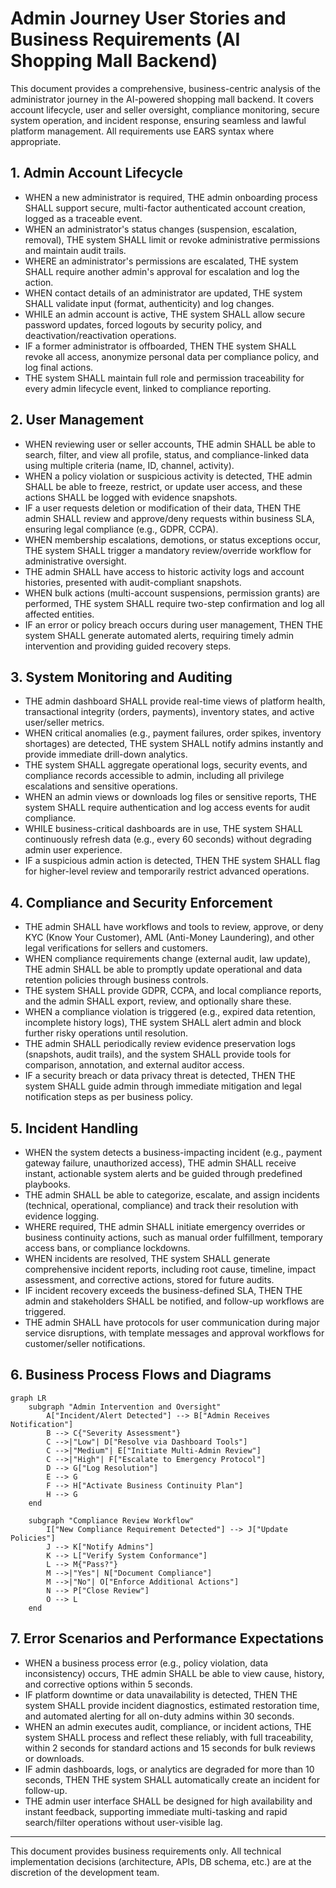# Admin Journey User Stories and Business Requirements (AI Shopping Mall Backend)

This document provides a comprehensive, business-centric analysis of the administrator journey in the AI-powered shopping mall backend. It covers account lifecycle, user and seller oversight, compliance monitoring, secure system operation, and incident response, ensuring seamless and lawful platform management. All requirements use EARS syntax where appropriate.


## 1. Admin Account Lifecycle

- WHEN a new administrator is required, THE admin onboarding process SHALL support secure, multi-factor authenticated account creation, logged as a traceable event.
- WHEN an administrator's status changes (suspension, escalation, removal), THE system SHALL limit or revoke administrative permissions and maintain audit trails.
- WHERE an administrator's permissions are escalated, THE system SHALL require another admin's approval for escalation and log the action.
- WHEN contact details of an administrator are updated, THE system SHALL validate input (format, authenticity) and log changes.
- WHILE an admin account is active, THE system SHALL allow secure password updates, forced logouts by security policy, and deactivation/reactivation operations.
- IF a former administrator is offboarded, THEN THE system SHALL revoke all access, anonymize personal data per compliance policy, and log final actions.
- THE system SHALL maintain full role and permission traceability for every admin lifecycle event, linked to compliance reporting.


## 2. User Management

- WHEN reviewing user or seller accounts, THE admin SHALL be able to search, filter, and view all profile, status, and compliance-linked data using multiple criteria (name, ID, channel, activity).
- WHEN a policy violation or suspicious activity is detected, THE admin SHALL be able to freeze, restrict, or update user access, and these actions SHALL be logged with evidence snapshots.
- IF a user requests deletion or modification of their data, THEN THE admin SHALL review and approve/deny requests within business SLA, ensuring legal compliance (e.g., GDPR, CCPA).
- WHEN membership escalations, demotions, or status exceptions occur, THE system SHALL trigger a mandatory review/override workflow for administrative oversight.
- THE admin SHALL have access to historic activity logs and account histories, presented with audit-compliant snapshots.
- WHEN bulk actions (multi-account suspensions, permission grants) are performed, THE system SHALL require two-step confirmation and log all affected entities.
- IF an error or policy breach occurs during user management, THEN THE system SHALL generate automated alerts, requiring timely admin intervention and providing guided recovery steps.


## 3. System Monitoring and Auditing

- THE admin dashboard SHALL provide real-time views of platform health, transactional integrity (orders, payments), inventory states, and active user/seller metrics.
- WHEN critical anomalies (e.g., payment failures, order spikes, inventory shortages) are detected, THE system SHALL notify admins instantly and provide immediate drill-down analytics.
- THE system SHALL aggregate operational logs, security events, and compliance records accessible to admin, including all privilege escalations and sensitive operations.
- WHEN an admin views or downloads log files or sensitive reports, THE system SHALL require authentication and log access events for audit compliance.
- WHILE business-critical dashboards are in use, THE system SHALL continuously refresh data (e.g., every 60 seconds) without degrading admin user experience.
- IF a suspicious admin action is detected, THEN THE system SHALL flag for higher-level review and temporarily restrict advanced operations.


## 4. Compliance and Security Enforcement

- THE admin SHALL have workflows and tools to review, approve, or deny KYC (Know Your Customer), AML (Anti-Money Laundering), and other legal verifications for sellers and customers.
- WHEN compliance requirements change (external audit, law update), THE admin SHALL be able to promptly update operational and data retention policies through business controls.
- THE system SHALL provide GDPR, CCPA, and local compliance reports, and the admin SHALL export, review, and optionally share these.
- WHEN a compliance violation is triggered (e.g., expired data retention, incomplete history logs), THE system SHALL alert admin and block further risky operations until resolution.
- THE admin SHALL periodically review evidence preservation logs (snapshots, audit trails), and the system SHALL provide tools for comparison, annotation, and external auditor access.
- IF a security breach or data privacy threat is detected, THEN THE system SHALL guide admin through immediate mitigation and legal notification steps as per business policy.


## 5. Incident Handling

- WHEN the system detects a business-impacting incident (e.g., payment gateway failure, unauthorized access), THE admin SHALL receive instant, actionable system alerts and be guided through predefined playbooks.
- THE admin SHALL be able to categorize, escalate, and assign incidents (technical, operational, compliance) and track their resolution with evidence logging.
- WHERE required, THE admin SHALL initiate emergency overrides or business continuity actions, such as manual order fulfillment, temporary access bans, or compliance lockdowns.
- WHEN incidents are resolved, THE system SHALL generate comprehensive incident reports, including root cause, timeline, impact assessment, and corrective actions, stored for future audits.
- IF incident recovery exceeds the business-defined SLA, THEN THE admin and stakeholders SHALL be notified, and follow-up workflows are triggered.
- THE admin SHALL have protocols for user communication during major service disruptions, with template messages and approval workflows for customer/seller notifications.


## 6. Business Process Flows and Diagrams

```mermaid
graph LR
    subgraph "Admin Intervention and Oversight"
        A["Incident/Alert Detected"] --> B["Admin Receives Notification"]
        B --> C{"Severity Assessment"}
        C -->|"Low"| D["Resolve via Dashboard Tools"]
        C -->|"Medium"| E["Initiate Multi-Admin Review"]
        C -->|"High"| F["Escalate to Emergency Protocol"]
        D --> G["Log Resolution"]
        E --> G
        F --> H["Activate Business Continuity Plan"]
        H --> G
    end

    subgraph "Compliance Review Workflow"
        I["New Compliance Requirement Detected"] --> J["Update Policies"]
        J --> K["Notify Admins"]
        K --> L["Verify System Conformance"]
        L --> M{"Pass?"}
        M -->|"Yes"| N["Document Compliance"]
        M -->|"No"| O["Enforce Additional Actions"]
        N --> P["Close Review"]
        O --> L
    end
```


## 7. Error Scenarios and Performance Expectations

- WHEN a business process error (e.g., policy violation, data inconsistency) occurs, THE admin SHALL be able to view cause, history, and corrective options within 5 seconds.
- IF platform downtime or data unavailability is detected, THEN THE system SHALL provide incident diagnostics, estimated restoration time, and automated alerting for all on-duty admins within 30 seconds.
- WHEN an admin executes audit, compliance, or incident actions, THE system SHALL process and reflect these reliably, with full traceability, within 2 seconds for standard actions and 15 seconds for bulk reviews or downloads.
- IF admin dashboards, logs, or analytics are degraded for more than 10 seconds, THEN THE system SHALL automatically create an incident for follow-up.
- THE admin user interface SHALL be designed for high availability and instant feedback, supporting immediate multi-tasking and rapid search/filter operations without user-visible lag.


---

This document provides business requirements only. All technical implementation decisions (architecture, APIs, DB schema, etc.) are at the discretion of the development team.